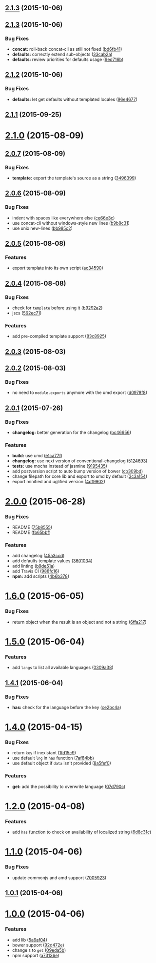<a name="2.1.3"></a>
## [2.1.3](https://github.com/yoannmoinet/i18njs/compare/v2.1.3...v2.1.3) (2015-10-06)




<a name="2.1.3"></a>
## [2.1.3](https://github.com/yoannmoinet/i18njs/compare/v2.1.2...v2.1.3) (2015-10-06)


### Bug Fixes

* **concat:** roll-back concat-cli as still not fixed ([bd6fb41](https://github.com/yoannmoinet/i18njs/commit/bd6fb41))
* **defaults:** correctly extend sub-objects ([33cab2a](https://github.com/yoannmoinet/i18njs/commit/33cab2a))
* **defaults:** review priorities for defaults usage ([9ed716b](https://github.com/yoannmoinet/i18njs/commit/9ed716b))



<a name="2.1.2"></a>
## [2.1.2](https://github.com/yoannmoinet/i18njs/compare/v2.1.1...v2.1.2) (2015-10-06)


### Bug Fixes

* **defaults:** let get defaults without templated locales ([96e4677](https://github.com/yoannmoinet/i18njs/commit/96e4677))



<a name="2.1.1"></a>
## [2.1.1](https://github.com/yoannmoinet/i18njs/compare/v2.1.0...v2.1.1) (2015-09-25)




<a name="2.1.0"></a>
# [2.1.0](https://github.com/yoannmoinet/i18njs/compare/v2.0.7...v2.1.0) (2015-08-09)




<a name="2.0.7"></a>
## [2.0.7](https://github.com/yoannmoinet/i18njs/compare/v2.0.6...v2.0.7) (2015-08-09)


### Bug Fixes

* **template:** export the template's source as a string ([3496399](https://github.com/yoannmoinet/i18njs/commit/3496399))



<a name="2.0.6"></a>
## [2.0.6](https://github.com/yoannmoinet/i18njs/compare/v2.0.5...v2.0.6) (2015-08-09)


### Bug Fixes

* indent with spaces like everywhere else ([ce66e3c](https://github.com/yoannmoinet/i18njs/commit/ce66e3c))
* use concat-cli without windows-style new lines ([b9b8c31](https://github.com/yoannmoinet/i18njs/commit/b9b8c31))
* use unix new-lines ([bb985c2](https://github.com/yoannmoinet/i18njs/commit/bb985c2))



<a name="2.0.5"></a>
## [2.0.5](https://github.com/yoannmoinet/i18njs/compare/v2.0.4...v2.0.5) (2015-08-08)


### Features

* export template into its own script ([ac34590](https://github.com/yoannmoinet/i18njs/commit/ac34590))



<a name="2.0.4"></a>
## [2.0.4](https://github.com/yoannmoinet/i18njs/compare/v2.0.3...v2.0.4) (2015-08-08)


### Bug Fixes

* check for `template` before using it ([b9292a2](https://github.com/yoannmoinet/i18njs/commit/b9292a2))
* jscs ([562ec71](https://github.com/yoannmoinet/i18njs/commit/562ec71))

### Features

* add pre-compiled template support ([83c8925](https://github.com/yoannmoinet/i18njs/commit/83c8925))



<a name="2.0.3"></a>
## [2.0.3](https://github.com/yoannmoinet/i18njs/compare/v2.0.2...v2.0.3) (2015-08-03)




<a name="2.0.2"></a>
## [2.0.2](https://github.com/yoannmoinet/i18njs/compare/v2.0.1...v2.0.2) (2015-08-03)


### Bug Fixes

* no need to `module.exports` anymore with the umd export ([d0978f8](https://github.com/yoannmoinet/i18njs/commit/d0978f8))



<a name="2.0.1"></a>
## [2.0.1](https://github.com/yoannmoinet/i18njs/compare/v2.0.0...v2.0.1) (2015-07-26)


### Bug Fixes

* **changelog:** better generation for the changelog ([bc46656](https://github.com/yoannmoinet/i18njs/commit/bc46656))

### Features

* **build:** use umd ([e1ca77f](https://github.com/yoannmoinet/i18njs/commit/e1ca77f))
* **changelog:** use next version of conventional-changelog ([5124693](https://github.com/yoannmoinet/i18njs/commit/5124693))
* **tests:** use mocha instead of jasmine ([9195435](https://github.com/yoannmoinet/i18njs/commit/9195435))
* add postversion script to auto bump version of bower ([cb309bd](https://github.com/yoannmoinet/i18njs/commit/cb309bd))
* change filepath for core lib and export to umd by default ([3c3a154](https://github.com/yoannmoinet/i18njs/commit/3c3a154))
* export minified and uglified version ([4df9902](https://github.com/yoannmoinet/i18njs/commit/4df9902))



<a name="2.0.0"></a>
# [2.0.0](https://github.com/yoannmoinet/i18njs/compare/v1.6.0...v2.0.0) (2015-06-28)


### Bug Fixes

* README ([75b8555](https://github.com/yoannmoinet/i18njs/commit/75b8555))
* README ([fb65bbf](https://github.com/yoannmoinet/i18njs/commit/fb65bbf))

### Features

* add changelog ([45a3ccd](https://github.com/yoannmoinet/i18njs/commit/45a3ccd))
* add defaults template values ([3601034](https://github.com/yoannmoinet/i18njs/commit/3601034))
* add linting ([b9de51a](https://github.com/yoannmoinet/i18njs/commit/b9de51a))
* add Travis CI ([988fc16](https://github.com/yoannmoinet/i18njs/commit/988fc16))
* **npm:** add scripts ([4b6b378](https://github.com/yoannmoinet/i18njs/commit/4b6b378))



<a name="1.6.0"></a>
# [1.6.0](https://github.com/yoannmoinet/i18njs/compare/v1.5.0...v1.6.0) (2015-06-05)


### Bug Fixes

* return object when the result is an object and not a string ([6ffa217](https://github.com/yoannmoinet/i18njs/commit/6ffa217))



<a name="1.5.0"></a>
# [1.5.0](https://github.com/yoannmoinet/i18njs/compare/v1.4.1...v1.5.0) (2015-06-04)


### Features

* add `langs` to list all available languages ([0309a38](https://github.com/yoannmoinet/i18njs/commit/0309a38))



<a name="1.4.1"></a>
## [1.4.1](https://github.com/yoannmoinet/i18njs/compare/v1.4.0...v1.4.1) (2015-06-04)


### Bug Fixes

* **has:** check for the language before the key ([ce2bc4a](https://github.com/yoannmoinet/i18njs/commit/ce2bc4a))



<a name="1.4.0"></a>
# [1.4.0](https://github.com/yoannmoinet/i18njs/compare/v1.2.0...v1.4.0) (2015-04-15)


### Bug Fixes

* return `key` if inexistant ([1fd15c9](https://github.com/yoannmoinet/i18njs/commit/1fd15c9))
* use default `lng` in `has` function ([7af84bb](https://github.com/yoannmoinet/i18njs/commit/7af84bb))
* use default object if `data` isn't provided ([8a5fef0](https://github.com/yoannmoinet/i18njs/commit/8a5fef0))

### Features

* **get:** add the possibility to overwrite language ([07d790c](https://github.com/yoannmoinet/i18njs/commit/07d790c))



<a name="1.2.0"></a>
# [1.2.0](https://github.com/yoannmoinet/i18njs/compare/v1.1.0...v1.2.0) (2015-04-08)


### Features

* add `has` function to check on availability of localized string ([6d8c31c](https://github.com/yoannmoinet/i18njs/commit/6d8c31c))



<a name="1.1.0"></a>
# [1.1.0](https://github.com/yoannmoinet/i18njs/compare/v1.0.1...v1.1.0) (2015-04-06)


### Bug Fixes

* update commonjs and amd support ([7005923](https://github.com/yoannmoinet/i18njs/commit/7005923))



<a name="1.0.1"></a>
## [1.0.1](https://github.com/yoannmoinet/i18njs/compare/v1.0.0...v1.0.1) (2015-04-06)




<a name="1.0.0"></a>
# [1.0.0](https://github.com/yoannmoinet/i18njs/compare/5a6af04...v1.0.0) (2015-04-06)


### Features

* add lib ([5a6af04](https://github.com/yoannmoinet/i18njs/commit/5a6af04))
* bower support ([92d472e](https://github.com/yoannmoinet/i18njs/commit/92d472e))
* change `t` to `get` ([09eda5b](https://github.com/yoannmoinet/i18njs/commit/09eda5b))
* npm support ([a73136e](https://github.com/yoannmoinet/i18njs/commit/a73136e))



